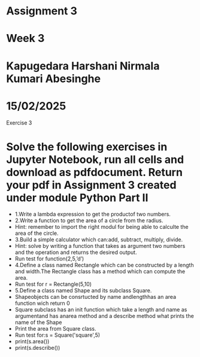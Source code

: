 # Assignment 3
# Week 3
# Kapugedara Harshani Nirmala Kumari Abesinghe
# 15/02/2025

Exercise 3

# Solve the following exercises in Jupyter Notebook, run all cells and download as pdfdocument. Return your pdf in Assignment 3 created under module Python Part II

- 1.Write a lambda expression to get the productof two numbers.
- 2.Write a function to get the area of a circle from the radius.
-   Hint: remember to import the right modul for being able to calculte the area of the circle.
- 3.Build a simple calculator which can:add, subtract, multiply, divide.
-   Hint: solve by writing a function that takes as argument two numbers and the operation and returns the desired output.
-   Run test for function(2,5,’d’)
- 4.Define a class named Rectangle which can be constructed by a length and width.The Rectangle class has a method which can compute the area.
-   Run test for r = Rectangle(5,10)
- 5.Define a class named Shape and its subclass Square.
-   Shapeobjects can be consrtucted by name andlengthhas an area function wich return 0
-   Square subclass has an init function which take a length and name as argumentand has anarea method and a describe method what prints the name of the Shape
-   Print the area from Square class.
-   Run test for:s = Square('square',5)
-   print(s.area())
-   print(s.describe())
